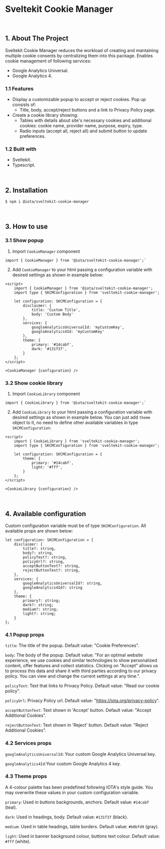 # Sveltekit Cookie Manager
<br/>

## 1. About The Project

Sveltekit Cookie Manager reduces the workload of creating and mantaining multiple cookie consents by centralizing them into this package. 
Enables cookie management of following services:
- Google Analytics Universal.
- Google Analytics 4.



### 1.1 Features
- Display a customizable popup to accept or reject cookies. Pop up consists of: 
    - Title, body, accept/reject buttons and a link to Privacy Policy page.
- Create a cookie library showing: 
    - Tables with details about site's necessary cookies and additional cookies: cookie name, provider name, purpose, expiry, type.
    - Radio inputs (accept all, reject all) and submit button to update preferences.

### 1.2 Built with

- Sveltekit.
- Typescript.

<br/>

## 2. Installation

```
$ npm i @iota/sveltekit-cookie-manager
```
<br/>

## 3. How to use

### 3.1 Show popup

1. Import `CookieManager` component 

```
import { CookieManager } from '@iota/sveltekit-cookie-manager';`
```

2. Add `CookieManager` to your html passing a configuration variable with desired settings as shown in example below:


```
<script>
    import { CookieManager } from '@iota/sveltekit-cookie-manager';
	import type { SKCMConfiguration } from 'sveltekit-cookie-manager';

	let configuration: SKCMConfiguration = {
		disclaimer: {
			title: 'Custom Title',
			body: 'Custom Body'
		},
		services: {
			googleAnalyticsUniversalId: 'myCustomKey',
			googleAnalytics4Id: 'myCustomKey'
		},
		theme: {
			primary: '#14cabf',
			dark: '#131f37',
		}
	};
</script>

<CookieManager {configuration} />
``` 



### 3.2 Show cookie library

1. Import `CookieLibrary` component 
```
import { CookieLibrary } from '@iota/sveltekit-cookie-manager';`
```
2. Add `CookieLibrary` to your html passing a configuration variable with desired settings as shown in example below. You can just add `theme` object to it, no need to define other available variables in type `SKCMConfiguration`:


```
<script>
	import { CookieLibrary } from 'sveltekit-cookie-manager';
	import type { SKCMConfiguration } from 'sveltekit-cookie-manager';

	let configuration: SKCMConfiguration = {
		theme: {
			primary: '#14cabf',
			light: '#fff',
		}
	};
</script>

<CookieLibrary {configuration} />
``` 
<br/>


## 4. Available configuration
Custom configuration variable must be of type `SKCMConfiguration`. All available props are shown below:

```
let configuration: SKCMConfiguration = {
	disclaimer: {
		title?: string,
		body?: string,
		policyText?: string,
		policyUrl?: string,
		acceptButtonText?: string,
		rejectButtonText?: string,
	},
	services: {
		googleAnalyticsUniversalId?: string,
		googleAnalytics4Id?: string
	},
	theme: {
		primary?: string;
		dark?: string;
		medium?: string;
		light?: string;
	}
};
``` 

### 4.1 Popup props

`title`: The title of the popup. Default value: "Cookie Preferences".

`body`: The body of the popup. Default value: "For an optimal website experience, we use cookies and similar technologies to show personalized content, offer features and collect statistics. Clicking on "Accept" allows us to process this data and share it with third parties according to our privacy policy. You can view and change the current settings at any time.".

`policyText`: Text that links to Privacy Policy. Default value: "Read our cookie policy".

`policyUrl`: Privacy Policy url. Default value: "https://iota.org/privacy-policy".

`acceptButtonText`: Text shown in 'Accept' button. Default value: "Accept Additional Cookies".

`rejectButtonText`: Text shown in 'Reject' button. Default value: "Reject Additional Cookies".


### 4.2 Services props

`googleAnalyticsUniversalId`: Your custom Google Analytics Universal key.

`googleAnalytics4Id`:Your custom Google Analytics 4 key.


### 4.3 Theme props
A 4-colour palette has been predefined following IOTA's style guide. You may overwrite these values in your custom configuration variable.

`primary`: Used in buttons backgrounds, anchors. Default value: `#14cabf` (teal).

`dark`: Used in headings, body. Default value: `#131f37` (black).

`medium`: Used in table headings, table borders. Default value: `#b0bfd9` (gray).

`light`: Used in banner background colour, buttons text colour. Default value: `#fff` (white).

